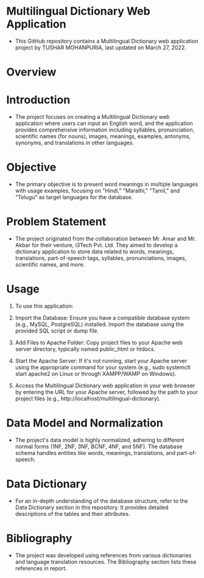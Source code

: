 # Multilingual Dictionary Web Application
- This GitHub repository contains a Multilingual Dictionary web application project by TUSHAR MOHANPURIA, last updated on March 27, 2022.

# Overview
# Introduction
- The project focuses on creating a Multilingual Dictionary web application where users can input an English word, and the application provides comprehensive information including syllables, pronunciation, scientific names (for nouns), images, meanings, examples, antonyms, synonyms, and translations in other languages.

# Objective
- The primary objective is to present word meanings in multiple languages with usage examples, focusing on "Hindi," "Marathi," "Tamil," and "Telugu" as target languages for the database.

# Problem Statement
- The project originated from the collaboration between Mr. Amar and Mr. Akbar for their venture, i3Tech Pvt. Ltd. They aimed to develop a dictionary application to store data related to words, meanings, translations, part-of-speech tags, syllables, pronunciations, images, scientific names, and more.

# Usage
1. To use this application:

2. Import the Database: Ensure you have a compatible database system (e.g., MySQL, PostgreSQL) installed. Import the database using the provided SQL script or dump file.

3. Add Files to Apache Folder: Copy project files to your Apache web server directory, typically named public_html or htdocs.

4. Start the Apache Server: If it's not running, start your Apache server using the appropriate command for your system (e.g., sudo systemctl start apache2 on Linux or through XAMPP/WAMP on Windows).

5. Access the Multilingual Dictionary web application in your web browser by entering the URL for your Apache server, followed by the path to your project files (e.g., http://localhost/multilingual-dictionary).

# Data Model and Normalization
- The project's data model is highly normalized, adhering to different normal forms (1NF, 2NF, 3NF, BCNF, 4NF, and 5NF). The database schema handles entities like words, meanings, translations, and part-of-speech.

# Data Dictionary
- For an in-depth understanding of the database structure, refer to the Data Dictionary section in this repository. It provides detailed descriptions of the tables and their attributes.

# Bibliography
- The project was developed using references from various dictionaries and language translation resources. The Bibliography section lists these references in report.

